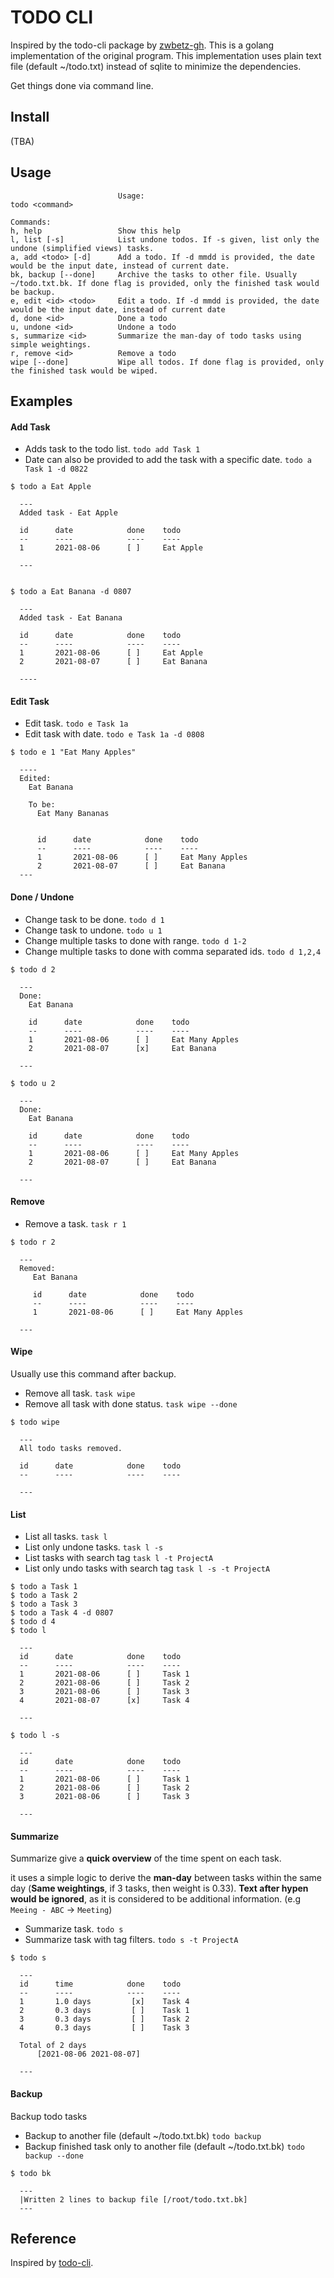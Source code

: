 # TODO CLI

Inspired by the todo-cli package by [zwbetz-gh](https://github.com/zwbetz-gh).
This is a golang implementation of the original program. This implementation uses plain text file (default ~/todo.txt) instead of sqlite to minimize the dependencies.

Get things done via command line.

## Install
   (TBA)

## Usage

```
						Usage:
todo <command>

Commands:
h, help                 Show this help
l, list [-s]            List undone todos. If -s given, list only the undone (simplified views) tasks.
a, add <todo> [-d]      Add a todo. If -d mmdd is provided, the date would be the input date, instead of current date.
bk, backup [--done]     Archive the tasks to other file. Usually ~/todo.txt.bk. If done flag is provided, only the finished task would be backup.
e, edit <id> <todo>     Edit a todo. If -d mmdd is provided, the date would be the input date, instead of current date
d, done <id>            Done a todo
u, undone <id>          Undone a todo
s, summarize <id>       Summarize the man-day of todo tasks using simple weightings.
r, remove <id>          Remove a todo
wipe [--done]           Wipe all todos. If done flag is provided, only the finished task would be wiped.
```

## Examples

#### Add Task

- Adds task to the todo list. `todo add Task 1`
- Date can also be provided to add the task with a specific date. `todo a Task 1 -d 0822`

```
$ todo a Eat Apple

  ---
  Added task - Eat Apple

  id      date            done    todo
  --      ----            ----    ----
  1       2021-08-06      [ ]     Eat Apple

  ---


$ todo a Eat Banana -d 0807

  ---
  Added task - Eat Banana

  id      date            done    todo
  --      ----            ----    ----
  1       2021-08-06      [ ]     Eat Apple
  2       2021-08-07      [ ]     Eat Banana

  ----
```

#### Edit Task

- Edit task. `todo e Task 1a`
- Edit task with date. `todo e Task 1a -d 0808`

```
$ todo e 1 "Eat Many Apples"

  ----
  Edited:
	Eat Banana

	To be:
	  Eat Many Bananas


	  id      date            done    todo
	  --      ----            ----    ----
	  1       2021-08-06      [ ]     Eat Many Apples
	  2       2021-08-07      [ ]     Eat Banana
  ---
```

#### Done / Undone

- Change task to be done. `todo d 1`
- Change task to undone. `todo u 1`
- Change multiple tasks to done with range. `todo d 1-2`
- Change multiple tasks to done with comma separated ids. `todo d 1,2,4`

```
$ todo d 2

  ---
  Done:
	Eat Banana

    id      date            done    todo
    --      ----            ----    ----
	1       2021-08-06      [ ]     Eat Many Apples
	2       2021-08-07      [x]     Eat Banana

  ---

$ todo u 2

  ---
  Done:
	Eat Banana

    id      date            done    todo
    --      ----            ----    ----
	1       2021-08-06      [ ]     Eat Many Apples
	2       2021-08-07      [ ]     Eat Banana

  ---
```

#### Remove

- Remove a task. `task r 1`

```
$ todo r 2

  ---
  Removed:
	 Eat Banana

	 id      date            done    todo
	 --      ----            ----    ----
	 1       2021-08-06      [ ]     Eat Many Apples

  ---
```

#### Wipe

Usually use this command after backup.

- Remove all task. `task wipe`
- Remove all task with done status. `task wipe --done`

```
$ todo wipe

  ---
  All todo tasks removed.

  id      date            done    todo
  --      ----            ----    ----

  ---

```

#### List

- List all tasks. `task l`
- List only undone tasks. `task l -s`
- List tasks with search tag `task l -t ProjectA`
- List only undo tasks with search tag `task l -s -t ProjectA`

```
$ todo a Task 1
$ todo a Task 2
$ todo a Task 3
$ todo a Task 4 -d 0807
$ todo d 4
$ todo l

  ---
  id      date            done    todo
  --      ----            ----    ----
  1       2021-08-06      [ ]     Task 1
  2       2021-08-06      [ ]     Task 2
  3       2021-08-06      [ ]     Task 3
  4       2021-08-07      [x]     Task 4

  ---

$ todo l -s

  ---
  id      date            done    todo
  --      ----            ----    ----
  1       2021-08-06      [ ]     Task 1
  2       2021-08-06      [ ]     Task 2
  3       2021-08-06      [ ]     Task 3

  ---

```

#### Summarize

Summarize give a **quick overview** of the time spent on each task.

it uses a simple logic to derive the **man-day** between tasks within the same day (**Same weightings**, if 3 tasks, then weight is 0.33). **Text after hypen would be ignored**, as it is considered to be additional information. (e.g `Meeing - ABC` -> `Meeting`)

- Summarize task. `todo s`
- Summarize task with tag filters. `todo s -t ProjectA`

```
$ todo s

  ---
  id      time            done    todo
  --      ----            ----    ----
  1       1.0 days         [x]    Task 4
  2       0.3 days         [ ]    Task 1
  3       0.3 days         [ ]    Task 2
  4       0.3 days         [ ]    Task 3

  Total of 2 days
	  [2021-08-06 2021-08-07]

  ---

```

#### Backup

Backup todo tasks

- Backup to another file (default ~/todo.txt.bk) `todo backup`
- Backup finished task only to another file (default ~/todo.txt.bk) `todo backup --done`

```
$ todo bk

  ---
  |Written 2 lines to backup file [/root/todo.txt.bk]
  ---

```


## Reference
Inspired by [todo-cli](https://github.com/zwbetz-gh/todo-cli).
